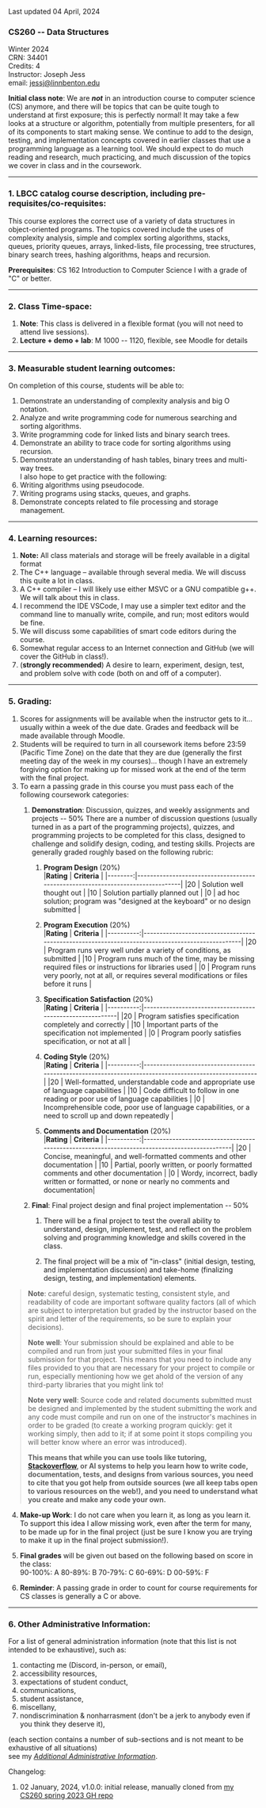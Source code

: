 Last updated 04 April, 2024

### CS260 -- Data Structures
Winter 2024  
CRN: 34401  
Credits: 4  
Instructor: Joseph Jess  
email: <jessj@linnbenton.edu>

**Initial class note**: We are ***not*** in an introduction course to
computer science (CS) anymore, and there will be topics that can be
quite tough to understand at first exposure; this is perfectly normal!
It may take a few looks at a structure or algorithm, potentially from
multiple presenters, for all of its components to start making sense. We
continue to add to the design, testing, and implementation concepts
covered in earlier classes that use a programming language as a learning
tool. We should expect to do much reading and research, much practicing,
and much discussion of the topics we cover in class and in the
coursework.

---

### 1. LBCC catalog course description, including pre-requisites/co-requisites:

This course explores the correct use of a variety of data structures in object-oriented programs. The topics covered include the uses of complexity analysis, simple and complex sorting algorithms, stacks, queues, priority queues, arrays, linked-lists, file processing, tree structures, binary search trees, hashing algorithms, heaps and recursion.

**Prerequisites**: CS 162 Introduction to Computer Science I with a grade of \"C\" or better.

---

### 2. Class Time-space:
1. **Note**: This class is delivered in a flexible format (you will not need to attend live sessions).
2. **Lecture + demo + lab**: M 1000 -- 1120, flexible, see Moodle for details

---

### 3. Measurable student learning outcomes:

On completion of this course, students will be able to:
1. Demonstrate an understanding of complexity analysis and big O notation.  
2. Analyze and write programming code for numerous searching and sorting algorithms.  
3. Write programming code for linked lists and binary search trees.  
4. Demonstrate an ability to trace code for sorting algorithms using recursion.  
5. Demonstrate an understanding of hash tables, binary trees and multi-way trees.  
I also hope to get practice with the following:  
6. Writing algorithms using pseudocode.  
7. Writing programs using stacks, queues, and graphs.  
8. Demonstrate concepts related to file processing and storage management.  


---

### 4. Learning resources:

1. **Note:** All class materials and storage will be freely available in a digital format
2. The C++ language –  available through several media.  We will discuss this quite a lot in class.
3. A C++ compiler – I will likely use either MSVC or a GNU compatible g++.  We will talk about this in class.
4. I recommend the IDE VSCode, I may use a simpler text editor and the command line to manually write, compile, and run; most editors would be fine.
  1. We will discuss some capabilities of smart code editors during the course.
5. Somewhat regular access to an Internet connection and GitHub (we will cover the GitHub in class!).
6. (**strongly recommended**) A desire to learn, experiment, design, test, and problem solve with code (both on and off of a computer).

---

### 5. Grading:

1. Scores for assignments will be available when the instructor gets to it... usually within a week of the due date. Grades and feedback will be made available through Moodle.
2. Students will be required to turn in all coursework items before 23:59 (Pacific Time Zone) on the date that they are due (generally the first meeting day of the week in my courses)\... though I have an extremely forgiving option for making up for missed work at the end of the term with the final project.
3. To earn a passing grade in this course you must pass each of the following coursework categories:
    1. **Demonstration**: Discussion, quizzes, and weekly assignments and projects -- 50%
        There are a number of discussion questions (usually turned in as a part of the programming projects), quizzes, and programming projects to be completed for this class, designed to challenge and solidify design, coding, and testing skills. Projects are generally graded roughly based on the following rubric:  
        1. **Program Design** (20%)  
            |**Rating** | **Criteria**                                                                 |
            |--------:|--------------------------------------------------------------------------------|
            |20       | Solution well thought out                                                      |
            |10       | Solution partially planned out                                                 |
            |0        | ad hoc solution; program was "designed at the keyboard" or no design submitted |
            
        2. **Program Execution** (20%)  
            |**Rating** | **Criteria**                                                                                    |
            |----------:|-------------------------------------------------------------------------------------------------|
            |20         | Program runs very well under a variety of conditions, as submitted                              |
            |10         | Program runs much of the time, may be missing required files or instructions for libraries used |
            |0          | Program runs very poorly, not at all, or requires several modifications or files before it runs |
            
        3. **Specification Satisfaction** (20%)  
            |**Rating** | **Criteria**                                             |
            |----------:|----------------------------------------------------------|
            |20         | Program satisfies specification completely and correctly |
            |10         | Important parts of the specification not implemented     |
            |0          | Program poorly satisfies specification, or not at all    |   
            
        4. **Coding Style** (20%)  
            |**Rating** | **Criteria**                                                                                         |
            |----------:|------------------------------------------------------------------------------------------------------|
            |20         | Well-formatted, understandable code and appropriate use of language capabilities                     |
            |10         | Code difficult to follow in one reading or poor use of language capabilities                         |
            |0          | Incomprehensible code, poor use of language capabilities, or a need to scroll up and down repeatedly |
            
        5. **Comments and Documentation** (20%)  
            |**Rating** | **Criteria**                                                                                 |
            |----------:|----------------------------------------------------------------------------------------------|
            |20         | Concise, meaningful, and well-formatted comments and other documentation                     |
            |10         | Partial, poorly written, or poorly formatted comments and other documentation                |
            |0          | Wordy, incorrect, badly written or formatted, or none or nearly no comments and documentation|
            
    2. **Final**: Final project design and final project implementation -- 50%
        1. There will be a final project to test the overall ability to understand, design, implement, test, and reflect on the problem solving and programming knowledge and skills covered in the class.
        
        2. The final project will be a mix of "in-class" (initial design, testing, and implementation discussion) and take-home (finalizing design, testing, and implementation) elements.

> **Note**: careful design, systematic testing, consistent style, and readability of code are important software quality factors (all of which are subject to interpretation but graded by the instructor based on the spirit and letter of the requirements, so be sure to explain your decisions).
>
> **Note** **well**: Your submission should be explained and able to be compiled and run from just your submitted files in your final submission for that project. This means that you need to include any files provided to you that are necessary for your project to compile or run, especially mentioning how we get ahold of the version of any third-party libraries that you might link to!
>
> **Note** **very well**: Source code and related documents submitted must be designed and implemented by the student submitting the work and any code must compile and run on one of the instructor\'s machines in order to be graded (to create a working program quickly: get it working simply, then add to it; if at some point it stops compiling you will better know where an error was introduced).
>
> **This means that while you can use tools like tutoring, [Stackoverflow](https://stackoverflow.com/), or AI systems to help you learn how to write code, documentation, tests, and designs from various sources, you need to cite that you got help from outside sources (we all keep tabs open to various resources on the web!), and you need to understand what you create and make any code your own.**

4. **Make-up Work**: I do not care when you learn it, as long as you learn it. To support this idea I allow missing work, even after the term for many, to be made up for in the final project (just be sure I know you are trying to make it up in the final project submission!).

5. **Final grades** will be given out based on the following based on score in the class:\
    90-100%: A
    80-89%: B
    70-79%: C
    60-69%: D
    00-59%: F

6. **Reminder**: A passing grade in order to count for course requirements for CS classes is generally a C or above.

---

### 6. Other Administrative Information:

For a list of general administration information (note that this list is not intended to be exhaustive), such as:
1. contacting me (Discord, in-person, or email),
2. accessibility resources,
3. expectations of student conduct,
4. communications,
5. student assistance,
6. miscellany,
7. nondiscrimination & nonharrasment (don't be a jerk to anybody even if you think they deserve it),

(each section contains a number of sub-sections and is not meant to be exhaustive of all situations)  
see my [*Additional Administrative Information*](https://docs.google.com/document/d/1NTerBXVow4rFbZGEpWJKpkpA9DpyOSAfjzJ4FKhf0FU/ "Additional Administrative Information (Google Doc)" ).

Changelog:
1. 02 January, 2024, v1.0.0: initial release, manually cloned from [my CS260 spring 2023 GH repo](https://github.com/Joseph-I-Jess/cs260_spring_2023)
